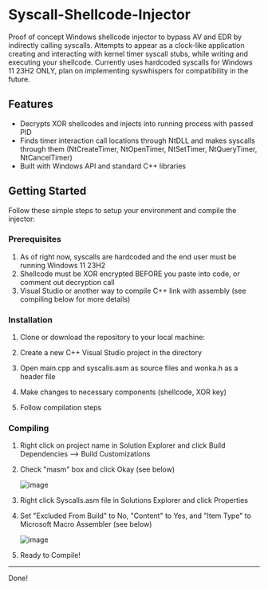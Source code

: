 # Syscall-Shellcode-Injector

Proof of concept Windows shellcode injector to bypass AV and EDR by indirectly calling syscalls. Attempts to appear as a clock-like application creating and interacting with kernel timer syscall stubs, while writing and executing your shellcode. Currently uses hardcoded syscalls for Windows 11 23H2 ONLY, plan on implementing syswhispers for compatibility in the future.


## Features

- Decrypts XOR shellcodes and injects into running process with passed PID
- Finds timer interaction call locations through NtDLL and makes syscalls through them (NtCreateTimer, NtOpenTimer, NtSetTimer, NtQueryTimer, NtCancelTimer)
- Built with Windows API and standard C++ libraries

## Getting Started

Follow these simple steps to setup your environment and compile the injector:

### Prerequisites

1. As of right now, syscalls are hardcoded and the end user must be running Windows 11 23H2
2. Shellcode must be XOR encrypted BEFORE you paste into code, or comment out decryption call
3. Visual Studio or another way to compile C++ link with assembly (see compiling below for more details)

### Installation

1. Clone or download the repository to your local machine:

2. Create a new C++ Visual Studio project in the directory

3. Open main.cpp and syscalls.asm as source files and wonka.h as a header file
   
4. Make changes to necessary components (shellcode, XOR key)

5. Follow compilation steps

### Compiling

1. Right click on project name in Solution Explorer and click Build Dependencies --> Build Customizations
  
2. Check "masm" box and click Okay (see below)

   ![image](https://github.com/maxbarkouras/Syscall-Shellcode-Injector/assets/40187297/50cb96f4-3304-4d5f-ba76-9c5f592eace0)

3. Right click Syscalls.asm file in Solutions Explorer and click Properties
   
4. Set "Excluded From Build" to No, "Content" to Yes, and "Item Type" to Microsoft Macro Assembler (see below)

   ![image](https://github.com/maxbarkouras/Syscall-Shellcode-Injector/assets/40187297/bb34f9d9-1187-46c2-8e1a-2f38479b1435)

5. Ready to Compile!

---

Done!
